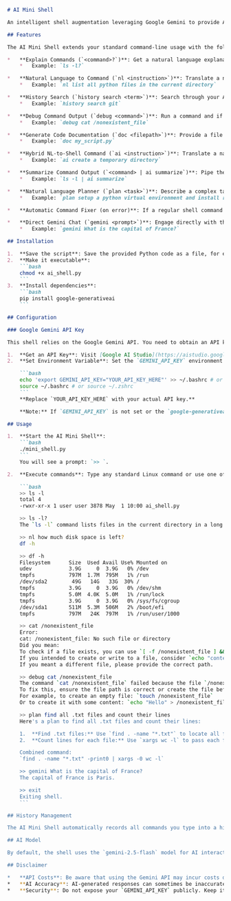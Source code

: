 ```markdown
# AI Mini Shell

An intelligent shell augmentation leveraging Google Gemini to provide AI-powered features directly within your command-line interface. This script enhances your shell experience by integrating AI capabilities for command explanation, natural language command generation, debugging, output summarization, and more.

## Features

The AI Mini Shell extends your standard command-line usage with the following intelligent functionalities:

*   **Explain Commands (`<command>?`)**: Get a natural language explanation of what a shell command does.
    *   Example: `ls -l?`

*   **Natural Language to Command (`nl <instruction>`)**: Translate a natural language instruction into a Linux shell command.
    *   Example: `nl list all python files in the current directory`

*   **History Search (`history search <term>`)**: Search through your AI Mini Shell command history for a specific term.
    *   Example: `history search git`

*   **Debug Command Output (`debug <command>`)**: Run a command and if it fails, get an AI explanation of the error and a suggested fix.
    *   Example: `debug cat /nonexistent_file`

*   **Generate Code Documentation (`doc <filepath>`)**: Provide a file path, and the AI will generate documentation or a README for its content.
    *   Example: `doc my_script.py`

*   **Hybrid NL-to-Shell Command (`ai <instruction>`)**: Translate a natural language instruction into a single Linux shell command and print it, allowing you to copy/paste or review.
    *   Example: `ai create a temporary directory`

*   **Summarize Command Output (`<command> | ai summarize`)**: Pipe the output of any command into `ai summarize` to get a concise summary of the results.
    *   Example: `ls -l | ai summarize`

*   **Natural Language Planner (`plan <task>`)**: Describe a complex task in natural language, and the AI will generate a sequence of Linux shell commands to accomplish it.
    *   Example: `plan setup a python virtual environment and install requests`

*   **Automatic Command Fixer (on error)**: If a regular shell command (not one of the special AI commands) fails, the AI will automatically suggest a corrected command based on the error output.

*   **Direct Gemini Chat (`gemini <prompt>`)**: Engage directly with the Gemini model for any general query or conversation.
    *   Example: `gemini What is the capital of France?`

## Installation

1.  **Save the script**: Save the provided Python code as a file, for example, `ai_shell.py`.
2.  **Make it executable**:
    ```bash
    chmod +x ai_shell.py
    ```
3.  **Install dependencies**:
    ```bash
    pip install google-generativeai
    ```

## Configuration

### Google Gemini API Key

This shell relies on the Google Gemini API. You need to obtain an API key and make it available to the script.

1.  **Get an API Key**: Visit [Google AI Studio](https://aistudio.google.com/app/apikey) and generate a new API key.
2.  **Set Environment Variable**: Set the `GEMINI_API_KEY` environment variable in your shell profile (e.g., `~/.bashrc`, `~/.zshrc`) or before running the script.

    ```bash
    echo 'export GEMINI_API_KEY="YOUR_API_KEY_HERE"' >> ~/.bashrc # or ~/.zshrc
    source ~/.bashrc # or source ~/.zshrc
    ```
    **Replace `YOUR_API_KEY_HERE` with your actual API key.**

    **Note:** If `GEMINI_API_KEY` is not set or the `google-generativeai` SDK is not installed, the AI features will return an error message.

## Usage

1.  **Start the AI Mini Shell**:
    ```bash
    ./mini_shell.py
    ```
    You will see a prompt: `>> `.

2.  **Execute commands**: Type any standard Linux command or use one of the AI-powered features.

    ```bash
    >> ls -l
    total 4
    -rwxr-xr-x 1 user user 3878 May  1 10:00 ai_shell.py

    >> ls -l?
    The `ls -l` command lists files in the current directory in a long format, showing detailed information such as permissions, number of hard links, owner, group, size, and modification time.

    >> nl how much disk space is left?
    df -h

    >> df -h
    Filesystem      Size  Used Avail Use% Mounted on
    udev            3.9G     0  3.9G   0% /dev
    tmpfs           797M  1.7M  795M   1% /run
    /dev/sda2        49G   14G   33G  30% /
    tmpfs           3.9G     0  3.9G   0% /dev/shm
    tmpfs           5.0M  4.0K  5.0M   1% /run/lock
    tmpfs           3.9G     0  3.9G   0% /sys/fs/cgroup
    /dev/sda1       511M  5.3M  506M   2% /boot/efi
    tmpfs           797M   24K  797M   1% /run/user/1000

    >> cat /nonexistent_file
    Error:
    cat: /nonexistent_file: No such file or directory
    Did you mean:
    To check if a file exists, you can use `[ -f /nonexistent_file ] && echo "File exists" || echo "File does not exist"`.
    If you intended to create or write to a file, consider `echo "content" > /nonexistent_file`.
    If you meant a different file, please provide the correct path.

    >> debug cat /nonexistent_file
    The command `cat /nonexistent_file` failed because the file `/nonexistent_file` does not exist.
    To fix this, ensure the file path is correct or create the file before attempting to read it.
    For example, to create an empty file: `touch /nonexistent_file`
    Or to create it with some content: `echo "Hello" > /nonexistent_file`

    >> plan find all .txt files and count their lines
    Here's a plan to find all .txt files and count their lines:

    1.  **Find .txt files:** Use `find . -name "*.txt"` to locate all files ending with `.txt` in the current directory and its subdirectories.
    2.  **Count lines for each file:** Use `xargs wc -l` to pass each found file to the `wc -l` command, which counts lines.

    Combined command:
    `find . -name "*.txt" -print0 | xargs -0 wc -l`

    >> gemini What is the capital of France?
    The capital of France is Paris.

    >> exit
    Exiting shell.
    ```

## History Management

The AI Mini Shell automatically records all commands you type into a history file located at `~/.ai_shell_history`. You can search this history using the `history search <term>` command.

## AI Model

By default, the shell uses the `gemini-2.5-flash` model for AI interactions.

## Disclaimer

*   **API Costs**: Be aware that using the Gemini API may incur costs depending on your usage and Google's pricing policy.
*   **AI Accuracy**: AI-generated responses can sometimes be inaccurate, incomplete, or suggest commands that are not entirely optimal or safe. Always review AI suggestions before executing them, especially for commands that modify your system or data.
*   **Security**: Do not expose your `GEMINI_API_KEY` publicly. Keep it secure as you would with any sensitive credential.
```
